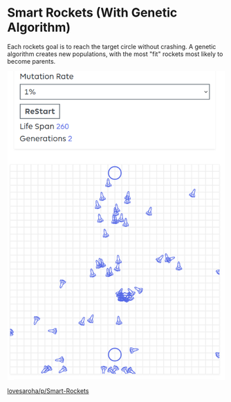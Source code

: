 # Smart Rockets (With Genetic Algorithm)
Each rockets goal is to reach the target circle without crashing. A genetic algorithm creates new populations, with the most "fit" rockets most likely to become parents.

![image](https://raw.githubusercontent.com/lovesaroha/gimages/main/18.png)

[lovesaroha/p/Smart-Rockets](https://lovesaroha.com/p/Smart-Rockets)